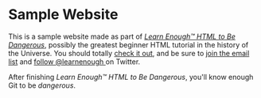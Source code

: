 # Sample Website

This is a sample website made as part of [*Learn Enough™ HTML to Be
Dangerous*](http://learnenough.com/html-tutorial), possibly the greatest
beginner HTML tutorial in the history of the Universe. You should totally [
check it out](http://learnenough.com/html-tutorial), and be sure to [join
the email list](http://learnenough.com/#email_list) and [follow @learnenough
](http://twitter.com/learnenough) on Twitter.

After finishing *Learn Enough™ HTML to Be Dangerous*, you'll know enough Git
to be *dangerous*. 
